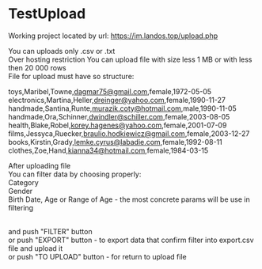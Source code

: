 # TestUpload

Working project located by url:
https://im.landos.top/upload.php

You can uploads only .csv or .txt<br/>
Over hosting restriction You can upload file with size less 1 MB or with less then 20 000 rows<br/>
File for upload must have so structure:

toys,Maribel,Towne,dagmar75@gmail.com,female,1972-05-05<br/>
electronics,Martina,Heller,dreinger@yahoo.com,female,1990-11-27<br/>
handmade,Santina,Runte,murazik.coty@hotmail.com,male,1990-11-05<br/>
handmade,Ora,Schinner,dwindler@schiller.com,female,2003-08-05<br/>
health,Blake,Robel,korey.hagenes@yahoo.com,female,2001-07-09<br/>
films,Jessyca,Ruecker,braulio.hodkiewicz@gmail.com,female,2003-12-27<br/>
books,Kirstin,Grady,lemke.cyrus@labadie.com,female,1992-08-11<br/>
clothes,Zoe,Hand,kianna34@hotmail.com,female,1984-03-15<br/>

After uploading file<br/>
You can filter data by choosing properly:<br/>
Category<br/>
Gender<br/>
Birth Date, Age or Range of Age - the most concrete params will be use in filtering<br/><br/>

and push "FILTER" button<br/>
or push "EXPORT" button - to export data that confirm filter into export.csv file and upload it<br/>
or push "TO UPLOAD" button - for return to upload file
